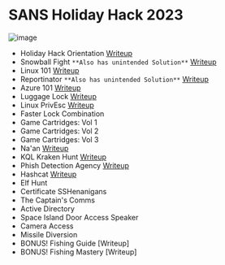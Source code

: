 # SANS Holiday Hack 2023
![image](https://github.com/dibsy/sans-holiday-hack-2023/assets/1623243/7b7ac86a-ef4f-4923-a820-6637ce75e3a7)


 - Holiday Hack Orientation [Writeup](https://github.com/dibsy/sans-holiday-hack-2023/blob/main/objectives/Christmas-Island/Frostys-Bridge/Holiday-Hack-Orientation.md)
 - Snowball Fight ```**Also has unintended Solution**``` [Writeup](https://github.com/dibsy/sans-holiday-hack-2023/blob/main/objectives/Christmas-Island/Frostys-Bridge/Snowball-Fight.md)
 - Linux 101 [Writeup](https://github.com/dibsy/sans-holiday-hack-2023/blob/main/objectives/Christmas-Island/Santas-Surf-Shack/Linux-101.md)
 - Reportinator ```**Also has unintended Solution**``` [Writeup](https://github.com/dibsy/sans-holiday-hack-2023/blob/main/objectives/Christmas-Island/Rudolphs-Rest/Reportinator.md)
 - Azure 101 [Writeup](https://github.com/dibsy/sans-holiday-hack-2023/blob/main/objectives/Christmas-Island/Rudolphs-Rest/Azure-101.md)
 - Luggage Lock [Writeup](https://github.com/dibsy/sans-holiday-hack-2023/blob/main/objectives/Island-Of-Misfit-Toys/Square-Wheel-Yard/Luggage-Lock.md)
 - Linux PrivEsc [Writeup](https://github.com/dibsy/sans-holiday-hack-2023/blob/main/objectives/Island-Of-Misfit-Toys/Ostrich-Saloon/Linux-PrivEsc.md)
 - Faster Lock Combination
 - Game Cartridges: Vol 1
 - Game Cartridges: Vol 2
 - Game Cartridges: Vol 3
 - Na'an [Writeup](https://github.com/dibsy/sans-holiday-hack-2023/blob/main/objectives/Film-Noir-Island/Chiaroscuro-City/NaaN.md)
 - KQL Kraken Hunt [Writeup](https://github.com/dibsy/sans-holiday-hack-2023/blob/main/objectives/Film-Noir-Island/Gumshoe-Alley-PI-Office/KQL-Kraken-Hunt.md)
 - Phish Detection Agency [Writeup](https://github.com/dibsy/sans-holiday-hack-2023/blob/main/objectives/Film-Noir-Island/The-Blacklight-District/Phish-Detection-Agency.md)
 - Hashcat [Writeup](https://github.com/dibsy/sans-holiday-hack-2023/blob/main/objectives/Island-Of-Misfit-Toys/Scaredy-Kite-Heights/Hashcat.md)
 - Elf Hunt 
 - Certificate SSHenanigans
 - The Captain's Comms
 - Active Directory
 - Space Island Door Access Speaker
 - Camera Access
 - Missile Diversion
 - BONUS! Fishing Guide [Writeup]
 - BONUS! Fishing Mastery [Writeup]
